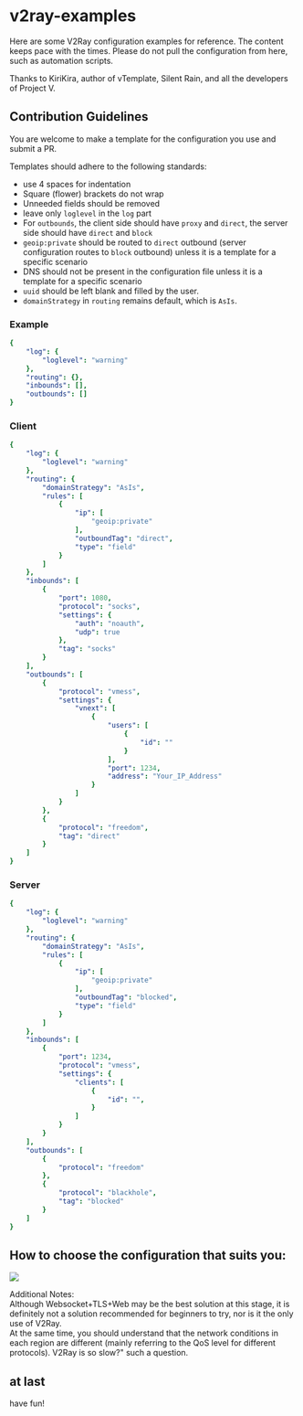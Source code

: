 # v2ray-examples

Here are some V2Ray configuration examples for reference. The content keeps pace with the times. Please do not pull the configuration from here, such as automation scripts.

Thanks to KiriKira, author of vTemplate, Silent Rain, and all the developers of Project V.

## Contribution Guidelines

You are welcome to make a template for the configuration you use and submit a PR.

Templates should adhere to the following standards:
- use 4 spaces for indentation
- Square (flower) brackets do not wrap
- Unneeded fields should be removed
- leave only `loglevel` in the `log` part
- For `outbounds`, the client side should have `proxy` and `direct`, the server side should have `direct` and `block`
- `geoip:private` should be routed to `direct` outbound (server configuration routes to `block` outbound) unless it is a template for a specific scenario
- DNS should not be present in the configuration file unless it is a template for a specific scenario
- `uuid` should be left blank and filled by the user.
- `domainStrategy` in `routing` remains default, which is `AsIs`.

### Example

<!-- Here yaml is only used for syntax highlighting, the actual content is json -->
````yaml
{
    "log": {
        "loglevel": "warning"
    },
    "routing": {},
    "inbounds": [],
    "outbounds": []
}
````

### Client

<!-- Here yaml is only used for syntax highlighting, the actual content is json -->
````yaml
{
    "log": {
        "loglevel": "warning"
    },
    "routing": {
        "domainStrategy": "AsIs",
        "rules": [
            {
                "ip": [
                    "geoip:private"
                ],
                "outboundTag": "direct",
                "type": "field"
            }
        ]
    },
    "inbounds": [
        {
            "port": 1080,
            "protocol": "socks",
            "settings": {
                "auth": "noauth",
                "udp": true
            },
            "tag": "socks"
        }
    ],
    "outbounds": [
        {
            "protocol": "vmess",
            "settings": {
                "vnext": [
                    {
                        "users": [
                            {
                                "id": ""
                            }
                        ],
                        "port": 1234,
                        "address": "Your_IP_Address"
                    }
                ]
            }
        },
        {
            "protocol": "freedom",
            "tag": "direct"
        }
    ]
}
````

### Server

<!-- Here yaml is only used for syntax highlighting, the actual content is json -->
````yaml
{
    "log": {
        "loglevel": "warning"
    },
    "routing": {
        "domainStrategy": "AsIs",
        "rules": [
            {
                "ip": [
                    "geoip:private"
                ],
                "outboundTag": "blocked",
                "type": "field"
            }
        ]
    },
    "inbounds": [
        {
            "port": 1234,
            "protocol": "vmess",
            "settings": {
                "clients": [
                    {
                        "id": "",
                    }
                ]
            }
        }
    ],
    "outbounds": [
        {
            "protocol": "freedom"
        },
        {
            "protocol": "blackhole",
            "tag": "blocked"
        }
    ]
}
````

## How to choose the configuration that suits you:

![](how-to-choose/how-to-choose-a-v2ray-plan.png)

Additional Notes: <br>
Although Websocket+TLS+Web may be the best solution at this stage, it is definitely not a solution recommended for beginners to try, nor is it the only use of V2Ray. <br>
At the same time, you should understand that the network conditions in each region are different (mainly referring to the QoS level for different protocols). V2Ray is so slow?" such a question.

## at last

have fun!
